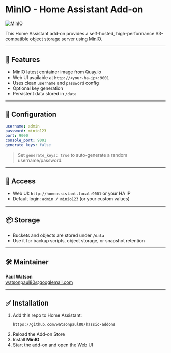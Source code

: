 # MinIO - Home Assistant Add-on

![MinIO](https://img.shields.io/badge/MinIO-S3--Compatible-blue)

This Home Assistant add-on provides a self-hosted, high-performance S3-compatible object storage server using [MinIO](https://min.io).

---

## 🚀 Features

- MinIO latest container image from Quay.io
- Web UI available at `http://<your-ha-ip>:9001`
- Uses clean `username` and `password` config
- Optional key generation
- Persistent data stored in `/data`

---

## 🧠 Configuration

```yaml
username: admin
password: minio123
port: 9000
console_port: 9001
generate_keys: false
```

> Set `generate_keys: true` to auto-generate a random username/password.

---

## 🔐 Access

- Web UI: `http://homeassistant.local:9001` or your HA IP
- Default login: `admin / minio123` (or your custom values)

---

## 📦 Storage

- Buckets and objects are stored under `/data`
- Use it for backup scripts, object storage, or snapshot retention

---

## 🛠 Maintainer

**Paul Watson**  
[watsonpaul80@googlemail.com](mailto:watsonpaul80@googlemail.com)

---

## ✅ Installation

1. Add this repo to Home Assistant:
   ```
   https://github.com/watsonpaul80/hassio-addons
   ```
2. Reload the Add-on Store
3. Install **MinIO**
4. Start the add-on and open the Web UI


